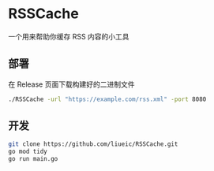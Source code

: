 # RSSCache

一个用来帮助你缓存 RSS 内容的小工具

## 部署

在 Release 页面下载构建好的二进制文件

```bash
./RSSCache -url "https://example.com/rss.xml" -port 8080
```

## 开发

```bash
git clone https://github.com/liueic/RSSCache.git
go mod tidy
go run main.go
```